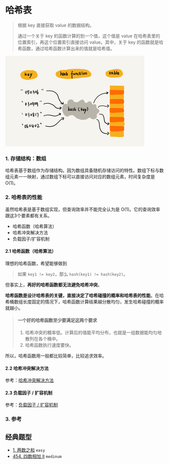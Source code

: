 # 哈希表

> 根据 key 直接获取 value 的数据结构。
>
> 通过一个关于 key 的函数计算的到一个值，这个值是 value 在哈希表里的位置索引，再这个位置索引直接访问 value。其中，关于 key 的函数就是哈希函数，通过哈希函数计算出来的值就是哈希值。

![哈希表](/assets/images/data-structure/hashtable/hashtable.jpeg)

### 1. 存储结构：数组

哈希表基于数组作为存储结构。因为数组具备随机存储访问的特性。数组下标与数组元素一一映射，通过数组下标可以直接访问对应的数组元素，时间复杂度是 O(1)。


### 2. 哈希表的性能

虽然哈希表是基于数组实现，但查询效率并不能完全认为是 O(1)。它的查询效率跟这3个要素都有关系。

- 哈希函数（哈希算法）
- 哈希冲突解决方法
- 负载因子/扩容机制

#### 2.1 哈希函数（哈希算法）

理想的哈希函数，希望能够做到

> 如果 `key1 != key2`，那么 `hash(key1) != hash(key2)`。

但事实上，**再好的哈希函数都无法避免哈希冲突**。

**哈希函数是设计哈希表的关键，直接决定了哈希碰撞的概率和哈希表的性能**。在哈希桶数组长度固定的情况下，哈希函数计算结果越分散均匀，发生哈希碰撞的概率就越小。

> #### 一个好的哈希函数至少要满足这两个要求
>
> 1. 哈希冲突的概率低。计算后的值能平均分布，也就是一组数据能均匀地散列在各个桶中。
> 2. 哈希函数执行速度要快。

所以，哈希函数用一般都比较简单，比较追求效率。

#### 2.2 哈希冲突解决方法

参考：[哈希冲突解决方法](/docs/data-structure/hashtable/哈希冲突.md)

#### 2.3 负载因子 / 扩容机制

参考：[负载因子 / 扩容机制](/docs/data-structure/hashtable/负载因子_扩容机制.md)


### 3. 参考



## 经典题型

- [1. 两数之和](https://leetcode-cn.com/problems/two-sum/) `easy`
- [454. 四数相加 II](https://leetcode-cn.com/problems/4sum-ii/) `medinum`
